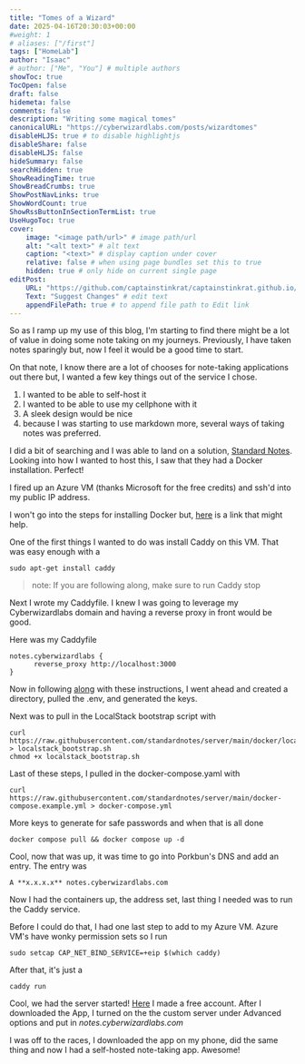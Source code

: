 ```yaml
---
title: "Tomes of a Wizard"
date: 2025-04-16T20:30:03+00:00
#weight: 1
# aliases: ["/first"]
tags: ["HomeLab"]
author: "Isaac"
# author: ["Me", "You"] # multiple authors
showToc: true
TocOpen: false
draft: false
hidemeta: false
comments: false
description: "Writing some magical tomes"
canonicalURL: "https://cyberwizardlabs.com/posts/wizardtomes"
disableHLJS: true # to disable highlightjs
disableShare: false
disableHLJS: false
hideSummary: false
searchHidden: true
ShowReadingTime: true
ShowBreadCrumbs: true
ShowPostNavLinks: true
ShowWordCount: true
ShowRssButtonInSectionTermList: true
UseHugoToc: true
cover:
    image: "<image path/url>" # image path/url
    alt: "<alt text>" # alt text
    caption: "<text>" # display caption under cover
    relative: false # when using page bundles set this to true
    hidden: true # only hide on current single page
editPost:
    URL: "https://github.com/captainstinkrat/captainstinkrat.github.io/content"
    Text: "Suggest Changes" # edit text
    appendFilePath: true # to append file path to Edit link
---
```


So as I ramp up my use of this blog, I'm starting to find there might be a lot of value in doing some note taking on my journeys. Previously, I have taken notes sparingly but, now I feel it would be a good time to start.

On that note, I know there are a lot of chooses for note-taking applications out there but, I wanted a few key things out of the service I chose.

1) I wanted to be able to self-host it
2) I wanted to be able to use my cellphone with it
3) A sleek design would be nice
4) because I was starting to use markdown more, several ways of taking notes was preferred.

I did a bit of searching and I was able to land on a solution, [Standard Notes]('https://standardnotes.com/'). Looking into how I wanted to host this, I saw that they had a Docker installation. Perfect!

I fired up an Azure VM (thanks Microsoft for the free credits) and ssh'd into my public IP address.

I won't go into the steps for installing Docker but, [here]('https://docs.docker.com/engine/install/ubuntu/') is a link that might help.

One of the first things I wanted to do was install Caddy on this VM. That was easy enough with a

```
sudo apt-get install caddy
```

>note: If you are following along, make sure to run Caddy stop

Next I wrote my Caddyfile. I knew I was going to leverage my Cyberwizardlabs domain and having a reverse proxy in front would be good.

Here was my Caddyfile

```
notes.cyberwizardlabs {
      reverse_proxy http://localhost:3000
}
```

Now in following [along]('https://standardnotes.com/help/self-hosting/docker') with these instructions, I went ahead and created a directory, pulled the .env, and generated the keys.

Next was to pull in the LocalStack bootstrap script with

```
curl https://raw.githubusercontent.com/standardnotes/server/main/docker/localstack_bootstrap.sh > localstack_bootstrap.sh
chmod +x localstack_bootstrap.sh
```

Last of these steps, I pulled in the docker-compose.yaml with

```
curl https://raw.githubusercontent.com/standardnotes/server/main/docker-compose.example.yml > docker-compose.yml
```

More keys to generate for safe passwords and when that is all done

```
docker compose pull && docker compose up -d
```

Cool, now that was up, it was time to go into Porkbun's DNS and add an entry. The entry was

```
A **x.x.x.x** notes.cyberwizardlabs.com
```

Now I had the containers up, the address set, last thing I needed was to run the Caddy service.

Before I could do that, I had one last step to add to my Azure VM. Azure VM's have wonky permission sets so I run

```
sudo setcap CAP_NET_BIND_SERVICE=+eip $(which caddy)
```

After that, it's just a 

```
caddy run
```

Cool, we had the server started! [Here]('https://app.standardnotes.com/') I made a free account. After I downloaded the App, I turned on the the custom server under Advanced options and put in *notes.cyberwizardlabs.com*

I was off to the races, I downloaded the app on my phone, did the same thing and now I had a self-hosted note-taking app. Awesome!